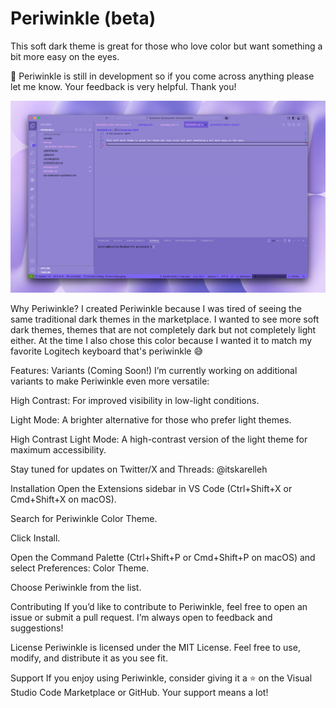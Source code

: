 # Periwinkle (beta)

This soft dark theme is great for those who love color but want something a bit more easy on the eyes.

🚧 Periwinkle is still in development so if you come across anything please let me know. Your feedback is very helpful. Thank you!

![Periwinkle Theme v0.0.1](v0-0-1.png)

Why Periwinkle?
I created Periwinkle because I was tired of seeing the same traditional dark themes in the marketplace. I wanted to see more soft dark themes, themes that are not completely dark but not completely light either. At the time I also chose this color because I wanted it to match my favorite Logitech keyboard that's periwinkle 😅

Features:
Variants (Coming Soon!) I’m currently working on additional variants to make Periwinkle even more versatile:

High Contrast: For improved visibility in low-light conditions.

Light Mode: A brighter alternative for those who prefer light themes.

High Contrast Light Mode: A high-contrast version of the light theme for maximum accessibility.

Stay tuned for updates on Twitter/X and Threads: @itskarelleh

Installation
Open the Extensions sidebar in VS Code (Ctrl+Shift+X or Cmd+Shift+X on macOS).

Search for Periwinkle Color Theme.

Click Install.

Open the Command Palette (Ctrl+Shift+P or Cmd+Shift+P on macOS) and select Preferences: Color Theme.

Choose Periwinkle from the list.

Contributing
If you’d like to contribute to Periwinkle, feel free to open an issue or submit a pull request. I’m always open to feedback and suggestions!

License
Periwinkle is licensed under the MIT License. Feel free to use, modify, and distribute it as you see fit.

Support
If you enjoy using Periwinkle, consider giving it a ⭐️ on the Visual Studio Code Marketplace or GitHub. Your support means a lot!